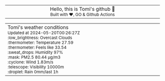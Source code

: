 
<div align="center">
<table>
<tbody>
<td align="center">
<img width="2000" height="0"><br>
Hello, this is Tomi's github 👋<br>
<sup>Built with ❤️, GO & Github Actions</sup><br>
<img width="2000" height="0">
</td>
</tbody>
</table>
</div>
<table>
<tbody>
<td align="left">
<img width="2000" height="0"><br>
Tomi's weather conditions<br>
<sup>Updated at 2024-05-20T00:26:27Z</sup><br>
<sup>:low_brightness: Overcast Clouds</sup><br>
<sup>:thermometer: Temperature 27.59 </sup><br>
<sup>:thermometer: Feels like 33.54</sup><br>
<sup>:sweat_drops: Humidity 97%</sup><br>
<sup>:mask: PM2.5 80.44 μg/m3</sup><br>
<sup>:cyclone: Wind 1.83m/s </sup><br>
<sup>:telescope: Visibility 10000m </sup><br>
<sup>:droplet: Rain 0mm/last 1h </sup><br>
<img width="2000" height="0">
</td>
<td align="left">
<img width="2000" height="0"><br>
<br>
<img width="2000" height="0">
</td>
</tbody>
</table>
</div>
    